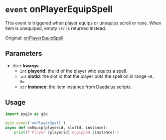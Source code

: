 # `event` onPlayerEquipSpell
This event is triggered when player equips or unequips scroll or rune. When item is unequiped, empty `str` is returned instead.

Original: [onPlayerEquipSpell](https://gothicmultiplayerteam.gitlab.io/docs/0.3.0/script-reference/server-events/player/onPlayerEquipSpell/)

## Parameters
* `dict` **kwargs**:
    * `int` **playerid**: the id of the player who equips a spell.
    * `int` **slotId**: the slot id that the player puts the spell on in range `<0, 6>`.
    * `str` **instance**: the item instance from Daedalus scripts.
    
## Usage
```python
import pyg2o as g2o
        
@g2o.event('onPlayerSpell')
async def onEquip(playerid, slotId, instance):
    print(f'Player {playerid} equipped {instance}')
```